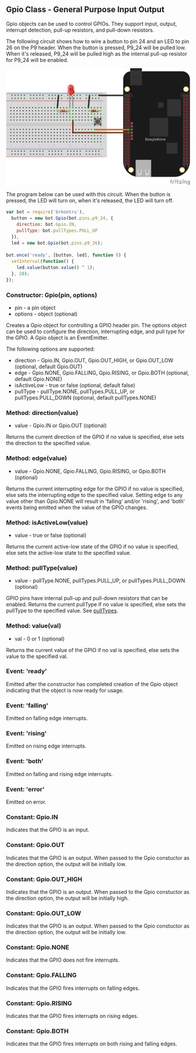 ## Gpio Class - General Purpose Input Output

Gpio objects can be used to control GPIOs. They support input, output, interrupt
detection, pull-up resistors, and pull-down resistors.

The following circuit shows how to wire a button to pin 24 and an LED to pin
26 on the P9 header. When the button is pressed, P9_24 will be pulled low.
When it's released, P9_24 will be pulled high as the internal pull-up resistor
for P9_24 will be enabled.

<img src="https://github.com/fivdi/brkontru/raw/master/example/button-and-led.png">

The program below can be used with this circuit. When the button is pressed,
the LED will turn on, when it's released, the LED will turn off.

```js
var bot = require('brkontru'),
  button = new bot.Gpio(bot.pins.p9_24, {
    direction: bot.Gpio.IN,
    pullType: bot.pullTypes.PULL_UP
  }),
  led = new bot.Gpio(bot.pins.p9_26);

bot.once('ready', [button, led], function () {
  setInterval(function() {
    led.value(button.value() ^ 1);
  }, 20);
});
```

### Constructor: Gpio(pin, options)
- pin - a pin object
- options - object (optional)

Creates a Gpio object for controlling a GPIO header pin. The options object
can be used to configure the direction, interrupting edge, and pull type for
the GPIO. A Gpio object is an EventEmitter.

The following options are supported:
- direction - Gpio.IN, Gpio.OUT, Gpio.OUT_HIGH, or Gpio.OUT_LOW (optional, default Gpio.OUT)
- edge - Gpio.NONE, Gpio.FALLING, Gpio.RISING, or Gpio.BOTH (optional, default Gpio.NONE)
- isActiveLow - true or false (optional, default false)
- pullType - pullType.NONE, pullTypes.PULL_UP, or pullTypes.PULL_DOWN (optional, default pullTypes.NONE)

### Method: direction(value)
- value - Gpio.IN or Gpio.OUT (optional)

Returns the current direction of the GPIO if no value is specified, else sets
the direction to the specified value.

### Method: edge(value)
- value - Gpio.NONE, Gpio.FALLING, Gpio.RISING, or Gpio.BOTH (optional)

Returns the current interrupting edge for the GPIO if no value is specified,
else sets the interrupting edge to the specified value. Setting edge to any
value other than Gpio.NONE will result in 'falling' and/or 'rising', and 'both'
events being emitted when the value of the GPIO changes.

### Method: isActiveLow(value)
- value - true or false (optional)

Returns the current active-low state of the GPIO if no value is specified, else
sets the active-low state to the specified value.

### Method: pullType(value)
- value -  pullType.NONE, pullTypes.PULL_UP, or pullTypes.PULL_DOWN (optional)

GPIO pins have internal pull-up and pull-down resistors that can be enabled.
Returns the current pullType if no value is specified, else sets the pullType
to the specified value. 
See [pullTypes](https://github.com/fivdi/brkontru/blob/master/doc/pulltypes.md).

### Method: value(val)
- val - 0 or 1 (optional)

Returns the current value of the GPIO if no val is specified, else sets the
value to the specified val.

### Event: 'ready'
Emitted after the constructor has completed creation of the Gpio object
indicating that the object is now ready for usage.

### Event: 'falling'
Emitted on falling edge interrupts.

### Event: 'rising'
Emitted on rising edge interrupts.

### Event: 'both'
Emitted on falling and rising edge interrupts.

### Event: 'error'
Emitted on error.

### Constant: Gpio.IN
Indicates that the GPIO is an input.

### Constant: Gpio.OUT
Indicates that the GPIO is an output. When passed to the Gpio constuctor as the
direction option, the output will be initially low.

### Constant: Gpio.OUT_HIGH
Indicates that the GPIO is an output.  When passed to the Gpio constuctor as
the direction option, the output will be initially high.

### Constant: Gpio.OUT_LOW
Indicates that the GPIO is an output.  When passed to the Gpio constuctor as
the direction option, the output will be initially low.

### Constant: Gpio.NONE
Indicates that the GPIO does not fire interrupts.

### Constant: Gpio.FALLING
Indicates that the GPIO fires interrupts on falling edges.

### Constant: Gpio.RISING
Indicates that the GPIO fires interrupts on rising edges.

### Constant: Gpio.BOTH
Indicates that the GPIO fires interrupts on both rising and falling edges.

